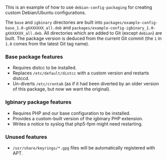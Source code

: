This is an example of how to use `debian-config-packaging` for creating
custom Debian/Ubuntu configurations.

The `base` and `igbinary` directories are built into
`packages/example-config-base_1.0-gXXXXXXX_all.deb` and
`packages/example-config-igbinary_1.0-gXXXXXXX_all.deb`.  All directories which
are added to Git (except `debian`) are built.  The package version is deduced
from the current Git commit (the `1` in `1.0` comes from the latest Git tag
name).

### Base package features

- Requires distcc to be installed.
- Replaces `/etc/default/distcc` with a custom version and restarts distccd.
- Un-diverts `/etc/crontab` (as if it had been diverted by an older version of
  this package, but now we want the original).

### Igbinary package features

- Requires PHP and our base configuration to be installed.
- Provides a custom-built version of the igbinary PHP extension.
- Writes a notice to syslog that php5-fpm might need restarting.

### Unused features

- `/usr/share/keyrings/*.gpg` files will be automatically registered with APT.


